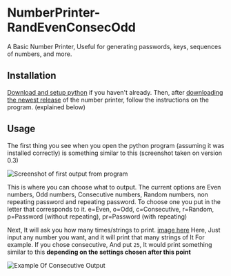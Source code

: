 # NumberPrinter-RandEvenConsecOdd
A Basic Number Printer, Useful for generating passwords, keys, sequences of numbers, and more.

## Installation
[Download and setup python](https://www.python.org/downloads/) if you haven't already.
Then, after [downloading the newest release](https://github.com/JasonDerulo1259/NumberPrinter-RandEvenConsecOdd/releases) of the number printer, follow the instructions on the program. (explained below)

## Usage
The first thing you see when you open the python program (assuming it was installed correctly) is something similar to this
(screenshot taken on version 0.3)

![Screenshot of first output from program](https://i.imgur.com/B5FHjGi.png)

This is where you can choose what to output. The current options are Even numbers, Odd numbers, Consecutive numbers, Random numbers, non repeating password and repeating password.
To choose one you put in the letter that corresponds to it.
e=Even, o=Odd, c=Consecutive, r=Random, p=Password (without repeating), pr=Password (with repeating)

Next, It will ask you how many times/strings to print. [image here](https://i.imgur.com/rIYxWV5.png)
Here, Just input any number you want, and it will print that many strings of It
For example. If you chose consecutive, And put `25`, 
It would print something similar to this **depending on the settings chosen after this point**

![Example Of Consecutive Output](https://i.imgur.com/dlFIE0t.png)
